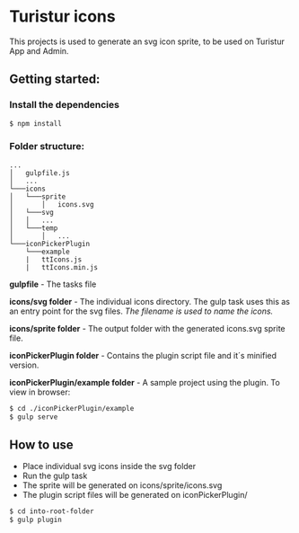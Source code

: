# Turistur icons

This projects is used to generate an svg icon sprite, to be used on Turistur App and Admin.


## Getting started:

### Install the dependencies

```bash
$ npm install
```


### Folder structure:


```
...
│   gulpfile.js 
│	...
└───icons
│   └───sprite
│       │   icons.svg
│   └───svg
│  	│   ...
│   └───temp
│       │   ...
└───iconPickerPlugin
    └───example
    |   ttIcons.js
    |   ttIcons.min.js
```

**gulpfile** - The tasks file

**icons/svg folder** - The individual icons directory. 
The gulp task uses this as an entry point for the svg files.
*The filename is used to name the icons.*

**icons/sprite folder** - The output folder with the generated icons.svg sprite file.

**iconPickerPlugin folder** - Contains the plugin script file and it´s minified version.

**iconPickerPlugin/example folder** - A sample project using the plugin. To view in browser:

```bash
$ cd ./iconPickerPlugin/example
$ gulp serve
```

## How to use 

* Place individual svg icons inside the svg folder
* Run the gulp task
* The sprite will be generated on icons/sprite/icons.svg
* The plugin script files will be generated on iconPickerPlugin/

```bash
$ cd into-root-folder
$ gulp plugin
```
